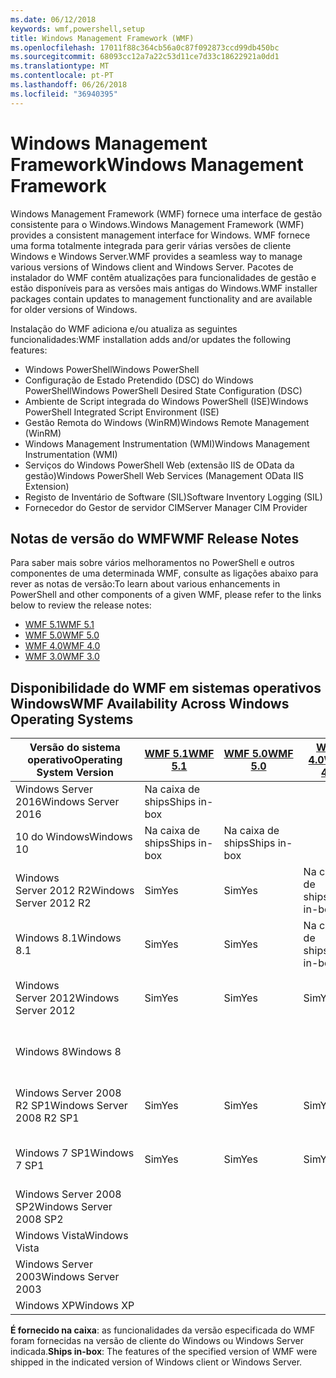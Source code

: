 ```yaml
---
ms.date: 06/12/2018
keywords: wmf,powershell,setup
title: Windows Management Framework (WMF)
ms.openlocfilehash: 17011f88c364cb56a0c87f092873ccd99db450bc
ms.sourcegitcommit: 68093cc12a7a22c53d11ce7d33c18622921a0dd1
ms.translationtype: MT
ms.contentlocale: pt-PT
ms.lasthandoff: 06/26/2018
ms.locfileid: "36940395"
---
```

# <a name="windows-management-framework"></a><span data-ttu-id="e9a6f-103">Windows Management Framework</span><span class="sxs-lookup"><span data-stu-id="e9a6f-103">Windows Management Framework</span></span>

<span data-ttu-id="e9a6f-104">Windows Management Framework (WMF) fornece uma interface de gestão consistente para o Windows.</span><span class="sxs-lookup"><span data-stu-id="e9a6f-104">Windows Management Framework (WMF) provides a consistent management interface for Windows.</span></span> <span data-ttu-id="e9a6f-105">WMF fornece uma forma totalmente integrada para gerir várias versões de cliente Windows e Windows Server.</span><span class="sxs-lookup"><span data-stu-id="e9a6f-105">WMF provides a seamless way to manage various versions of Windows client and Windows Server.</span></span> <span data-ttu-id="e9a6f-106">Pacotes de instalador do WMF contêm atualizações para funcionalidades de gestão e estão disponíveis para as versões mais antigas do Windows.</span><span class="sxs-lookup"><span data-stu-id="e9a6f-106">WMF installer packages contain updates to management functionality and are available for older versions of Windows.</span></span>

<span data-ttu-id="e9a6f-107">Instalação do WMF adiciona e/ou atualiza as seguintes funcionalidades:</span><span class="sxs-lookup"><span data-stu-id="e9a6f-107">WMF installation adds and/or updates the following features:</span></span>

- <span data-ttu-id="e9a6f-108">Windows PowerShell</span><span class="sxs-lookup"><span data-stu-id="e9a6f-108">Windows PowerShell</span></span>
- <span data-ttu-id="e9a6f-109">Configuração de Estado Pretendido (DSC) do Windows PowerShell</span><span class="sxs-lookup"><span data-stu-id="e9a6f-109">Windows PowerShell Desired State Configuration (DSC)</span></span>
- <span data-ttu-id="e9a6f-110">Ambiente de Script integrada do Windows PowerShell (ISE)</span><span class="sxs-lookup"><span data-stu-id="e9a6f-110">Windows PowerShell Integrated Script Environment (ISE)</span></span>
- <span data-ttu-id="e9a6f-111">Gestão Remota do Windows (WinRM)</span><span class="sxs-lookup"><span data-stu-id="e9a6f-111">Windows Remote Management (WinRM)</span></span>
- <span data-ttu-id="e9a6f-112">Windows Management Instrumentation (WMI)</span><span class="sxs-lookup"><span data-stu-id="e9a6f-112">Windows Management Instrumentation (WMI)</span></span>
- <span data-ttu-id="e9a6f-113">Serviços do Windows PowerShell Web (extensão IIS de OData da gestão)</span><span class="sxs-lookup"><span data-stu-id="e9a6f-113">Windows PowerShell Web Services (Management OData IIS Extension)</span></span>
- <span data-ttu-id="e9a6f-114">Registo de Inventário de Software (SIL)</span><span class="sxs-lookup"><span data-stu-id="e9a6f-114">Software Inventory Logging (SIL)</span></span>
- <span data-ttu-id="e9a6f-115">Fornecedor do Gestor de servidor CIM</span><span class="sxs-lookup"><span data-stu-id="e9a6f-115">Server Manager CIM Provider</span></span>

## <a name="wmf-release-notes"></a><span data-ttu-id="e9a6f-116">Notas de versão do WMF</span><span class="sxs-lookup"><span data-stu-id="e9a6f-116">WMF Release Notes</span></span>

<span data-ttu-id="e9a6f-117">Para saber mais sobre vários melhoramentos no PowerShell e outros componentes de uma determinada WMF, consulte as ligações abaixo para rever as notas de versão:</span><span class="sxs-lookup"><span data-stu-id="e9a6f-117">To learn about various enhancements in PowerShell and other components of a given WMF, please refer to the links below to review the release notes:</span></span>

- [<span data-ttu-id="e9a6f-118">WMF 5.1</span><span class="sxs-lookup"><span data-stu-id="e9a6f-118">WMF 5.1</span></span>](5.1/release-notes.md)
- [<span data-ttu-id="e9a6f-119">WMF 5.0</span><span class="sxs-lookup"><span data-stu-id="e9a6f-119">WMF 5.0</span></span>](5.0/releasenotes.md)
- [<span data-ttu-id="e9a6f-120">WMF 4.0</span><span class="sxs-lookup"><span data-stu-id="e9a6f-120">WMF 4.0</span></span>](https://download.microsoft.com/download/3/D/6/3D61D262-8549-4769-A660-230B67E15B25/Windows%20Management%20Framework%204%200%20Release%20Notes.docx)
- [<span data-ttu-id="e9a6f-121">WMF 3.0</span><span class="sxs-lookup"><span data-stu-id="e9a6f-121">WMF 3.0</span></span>](https://download.microsoft.com/download/E/7/6/E76850B8-DA6E-4FF5-8CCE-A24FC513FD16/WMF%203%20Release%20Notes.docx)

## <a name="wmf-availability-across-windows-operating-systems"></a><span data-ttu-id="e9a6f-122">Disponibilidade do WMF em sistemas operativos Windows</span><span class="sxs-lookup"><span data-stu-id="e9a6f-122">WMF Availability Across Windows Operating Systems</span></span>

|<span data-ttu-id="e9a6f-123">Versão do sistema operativo</span><span class="sxs-lookup"><span data-stu-id="e9a6f-123">Operating System Version</span></span>  |<span data-ttu-id="e9a6f-124">[WMF 5.1][]</span><span class="sxs-lookup"><span data-stu-id="e9a6f-124">[WMF 5.1][]</span></span> |<span data-ttu-id="e9a6f-125">[WMF 5.0][]</span><span class="sxs-lookup"><span data-stu-id="e9a6f-125">[WMF 5.0][]</span></span> |<span data-ttu-id="e9a6f-126">[WMF 4.0][]</span><span class="sxs-lookup"><span data-stu-id="e9a6f-126">[WMF 4.0][]</span></span> |<span data-ttu-id="e9a6f-127">[WMF 3.0][]</span><span class="sxs-lookup"><span data-stu-id="e9a6f-127">[WMF 3.0][]</span></span>  |<span data-ttu-id="e9a6f-128">[WMF 2.0][]</span><span class="sxs-lookup"><span data-stu-id="e9a6f-128">[WMF 2.0][]</span></span> |
|--------------------------|------------|------------|------------|-------------|------------|
|<span data-ttu-id="e9a6f-129">Windows Server 2016</span><span class="sxs-lookup"><span data-stu-id="e9a6f-129">Windows Server 2016</span></span>       |<span data-ttu-id="e9a6f-130">Na caixa de ships</span><span class="sxs-lookup"><span data-stu-id="e9a6f-130">Ships in-box</span></span>|            |            |             |            |
|<span data-ttu-id="e9a6f-131">10 do Windows</span><span class="sxs-lookup"><span data-stu-id="e9a6f-131">Windows 10</span></span>                |<span data-ttu-id="e9a6f-132">Na caixa de ships</span><span class="sxs-lookup"><span data-stu-id="e9a6f-132">Ships in-box</span></span>|<span data-ttu-id="e9a6f-133">Na caixa de ships</span><span class="sxs-lookup"><span data-stu-id="e9a6f-133">Ships in-box</span></span>|            |             |            |
|<span data-ttu-id="e9a6f-134">Windows Server 2012 R2</span><span class="sxs-lookup"><span data-stu-id="e9a6f-134">Windows Server 2012 R2</span></span>    |<span data-ttu-id="e9a6f-135">Sim</span><span class="sxs-lookup"><span data-stu-id="e9a6f-135">Yes</span></span>         |<span data-ttu-id="e9a6f-136">Sim</span><span class="sxs-lookup"><span data-stu-id="e9a6f-136">Yes</span></span>         |<span data-ttu-id="e9a6f-137">Na caixa de ships</span><span class="sxs-lookup"><span data-stu-id="e9a6f-137">Ships in-box</span></span>|             |            |
|<span data-ttu-id="e9a6f-138">Windows 8.1</span><span class="sxs-lookup"><span data-stu-id="e9a6f-138">Windows 8.1</span></span>               |<span data-ttu-id="e9a6f-139">Sim</span><span class="sxs-lookup"><span data-stu-id="e9a6f-139">Yes</span></span>         |<span data-ttu-id="e9a6f-140">Sim</span><span class="sxs-lookup"><span data-stu-id="e9a6f-140">Yes</span></span>         |<span data-ttu-id="e9a6f-141">Na caixa de ships</span><span class="sxs-lookup"><span data-stu-id="e9a6f-141">Ships in-box</span></span>|             |            |
|<span data-ttu-id="e9a6f-142">Windows Server 2012</span><span class="sxs-lookup"><span data-stu-id="e9a6f-142">Windows Server 2012</span></span>       |<span data-ttu-id="e9a6f-143">Sim</span><span class="sxs-lookup"><span data-stu-id="e9a6f-143">Yes</span></span>         |<span data-ttu-id="e9a6f-144">Sim</span><span class="sxs-lookup"><span data-stu-id="e9a6f-144">Yes</span></span>         |<span data-ttu-id="e9a6f-145">Sim</span><span class="sxs-lookup"><span data-stu-id="e9a6f-145">Yes</span></span>         |<span data-ttu-id="e9a6f-146">Na caixa de ships</span><span class="sxs-lookup"><span data-stu-id="e9a6f-146">Ships in-box</span></span> |            |
|<span data-ttu-id="e9a6f-147">Windows 8</span><span class="sxs-lookup"><span data-stu-id="e9a6f-147">Windows 8</span></span>                 |            |            |            |<span data-ttu-id="e9a6f-148">Na caixa de ships</span><span class="sxs-lookup"><span data-stu-id="e9a6f-148">Ships in-box</span></span> |            |
|<span data-ttu-id="e9a6f-149">Windows Server 2008 R2 SP1</span><span class="sxs-lookup"><span data-stu-id="e9a6f-149">Windows Server 2008 R2 SP1</span></span>|<span data-ttu-id="e9a6f-150">Sim</span><span class="sxs-lookup"><span data-stu-id="e9a6f-150">Yes</span></span>         |<span data-ttu-id="e9a6f-151">Sim</span><span class="sxs-lookup"><span data-stu-id="e9a6f-151">Yes</span></span>         |<span data-ttu-id="e9a6f-152">Sim</span><span class="sxs-lookup"><span data-stu-id="e9a6f-152">Yes</span></span>         |<span data-ttu-id="e9a6f-153">Sim</span><span class="sxs-lookup"><span data-stu-id="e9a6f-153">Yes</span></span>          |<span data-ttu-id="e9a6f-154">Na caixa de ships</span><span class="sxs-lookup"><span data-stu-id="e9a6f-154">Ships in-box</span></span>|
|<span data-ttu-id="e9a6f-155">Windows 7 SP1</span><span class="sxs-lookup"><span data-stu-id="e9a6f-155">Windows 7 SP1</span></span>             |<span data-ttu-id="e9a6f-156">Sim</span><span class="sxs-lookup"><span data-stu-id="e9a6f-156">Yes</span></span>         |<span data-ttu-id="e9a6f-157">Sim</span><span class="sxs-lookup"><span data-stu-id="e9a6f-157">Yes</span></span>         |<span data-ttu-id="e9a6f-158">Sim</span><span class="sxs-lookup"><span data-stu-id="e9a6f-158">Yes</span></span>         |<span data-ttu-id="e9a6f-159">Sim</span><span class="sxs-lookup"><span data-stu-id="e9a6f-159">Yes</span></span>          |<span data-ttu-id="e9a6f-160">Na caixa de ships</span><span class="sxs-lookup"><span data-stu-id="e9a6f-160">Ships in-box</span></span>|
|<span data-ttu-id="e9a6f-161">Windows Server 2008 SP2</span><span class="sxs-lookup"><span data-stu-id="e9a6f-161">Windows Server 2008 SP2</span></span>   |            |            |            |<span data-ttu-id="e9a6f-162">Sim</span><span class="sxs-lookup"><span data-stu-id="e9a6f-162">Yes</span></span>          |<span data-ttu-id="e9a6f-163">Sim</span><span class="sxs-lookup"><span data-stu-id="e9a6f-163">Yes</span></span>         |
|<span data-ttu-id="e9a6f-164">Windows Vista</span><span class="sxs-lookup"><span data-stu-id="e9a6f-164">Windows Vista</span></span>             |            |            |            |             |<span data-ttu-id="e9a6f-165">Sim</span><span class="sxs-lookup"><span data-stu-id="e9a6f-165">Yes</span></span>         |
|<span data-ttu-id="e9a6f-166">Windows Server 2003</span><span class="sxs-lookup"><span data-stu-id="e9a6f-166">Windows Server 2003</span></span>       |            |            |            |             |<span data-ttu-id="e9a6f-167">Sim</span><span class="sxs-lookup"><span data-stu-id="e9a6f-167">Yes</span></span>         |
|<span data-ttu-id="e9a6f-168">Windows XP</span><span class="sxs-lookup"><span data-stu-id="e9a6f-168">Windows XP</span></span>                |            |            |            |<span data-ttu-id="e9a6f-169">Sim</span><span class="sxs-lookup"><span data-stu-id="e9a6f-169">Yes</span></span>          |            |

<span data-ttu-id="e9a6f-170">**É fornecido na caixa**: as funcionalidades da versão especificada do WMF foram fornecidas na versão de cliente do Windows ou Windows Server indicada.</span><span class="sxs-lookup"><span data-stu-id="e9a6f-170">**Ships in-box**: The features of the specified version of WMF were shipped in the indicated version of Windows client or Windows Server.</span></span>

[WMF 5.1]: https://aka.ms/wmf51download
[WMF 5.1]: https://aka.ms/wmf51download
[WMF 5.0]: https://aka.ms/wmf5download
[WMF 5.0]: https://aka.ms/wmf5download
[WMF 4.0]: https://aka.ms/wmf4download
[WMF 3.0]: https://aka.ms/wmf3download
[WMF 2.0]: https://aka.ms/wmf2download
